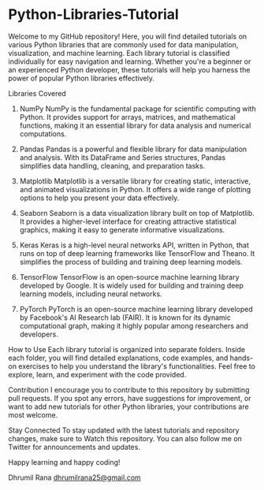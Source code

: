 # Python-Libraries-Tutorial

Welcome to my GitHub repository! Here, you will find detailed tutorials on various Python libraries that are commonly used for data manipulation,
visualization, and machine learning. Each library tutorial is classified individually for easy navigation and learning. 
Whether you're a beginner or an experienced Python developer, these tutorials will help you harness the power of popular Python libraries effectively.

Libraries Covered

1. NumPy
NumPy is the fundamental package for scientific computing with Python. It provides support for arrays, matrices, and mathematical functions, making it an essential library for data analysis and numerical computations.

2. Pandas
Pandas is a powerful and flexible library for data manipulation and analysis. With its DataFrame and Series structures, Pandas simplifies data handling, cleaning, and preparation tasks.

3. Matplotlib
Matplotlib is a versatile library for creating static, interactive, and animated visualizations in Python. It offers a wide range of plotting options to help you present your data effectively.

4. Seaborn
Seaborn is a data visualization library built on top of Matplotlib. It provides a higher-level interface for creating attractive statistical graphics, making it easy to generate informative visualizations.

5. Keras
Keras is a high-level neural networks API, written in Python, that runs on top of deep learning frameworks like TensorFlow and Theano. It simplifies the process of building and training deep learning models.

6. TensorFlow
TensorFlow is an open-source machine learning library developed by Google. It is widely used for building and training deep learning models, including neural networks.

7. PyTorch
PyTorch is an open-source machine learning library developed by Facebook's AI Research lab (FAIR). It is known for its dynamic computational graph, making it highly popular among researchers and developers.

How to Use
Each library tutorial is organized into separate folders. Inside each folder, you will find detailed explanations, 
code examples, and hands-on exercises to help you understand the library's functionalities. 
Feel free to explore, learn, and experiment with the code provided.

Contribution
I encourage you to contribute to this repository by submitting pull requests. 
If you spot any errors, have suggestions for improvement, or want to add new tutorials for other Python libraries, your contributions are most welcome.

Stay Connected
To stay updated with the latest tutorials and repository changes, make sure to Watch this repository. You can also follow me on Twitter for announcements and updates.

Happy learning and happy coding!

Dhrumil Rana
dhrumilrana25@gmail.com
